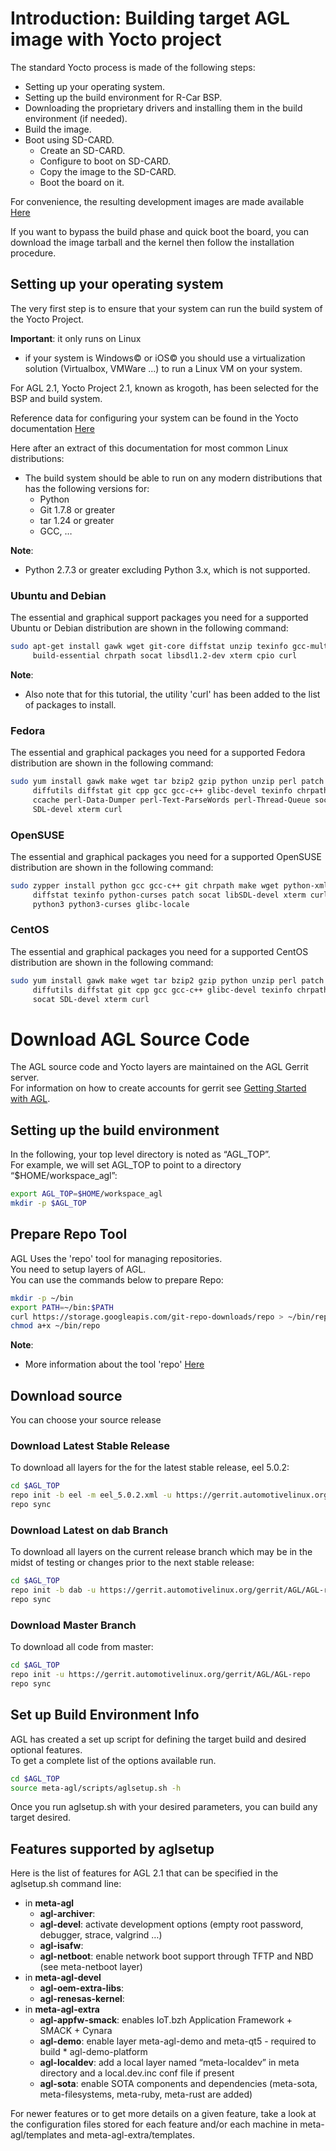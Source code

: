 # Introduction: Building target AGL image with Yocto project

The standard Yocto process is made of the following steps:

* Setting up your operating system.
* Setting up the build environment for R-Car BSP.
* Downloading the proprietary drivers and installing them in the build environment (if needed).
* Build the image.
* Boot using SD-CARD.
  * Create an SD-CARD.
  * Configure to boot on SD-CARD.
  * Copy the image to the SD-CARD.
  * Boot the board on it.

For convenience, the resulting development images are made available [Here][AGL snapshots master latest]

If you want to bypass the build phase and quick boot the board, you can download the image tarball and the kernel then follow the installation procedure.

## Setting up your operating system

The very first step is to ensure that your system can run the build system of the Yocto Project.

**Important**: it only runs on Linux

* if your system is Windows© or iOS© you should use a virtualization solution  (Virtualbox, VMWare ...) to run a Linux VM on your system.

For AGL 2.1, Yocto Project 2.1, known as krogoth, has been selected for the BSP and build system.  

Reference data for configuring your system can be found in the Yocto documentation [Here][yocto ref Manual]

Here after an extract of this documentation for most common Linux distributions:

* The build system should be able to run on any modern distributions that has the following versions for:
  * Python
  * Git 1.7.8 or greater
  * tar 1.24 or greater
  * GCC, …

**Note**:

* Python 2.7.3 or greater excluding Python 3.x, which is not supported.

### Ubuntu and Debian

The essential and graphical support packages you need for a supported Ubuntu or Debian distribution are shown in the following command:

```bash
sudo apt-get install gawk wget git-core diffstat unzip texinfo gcc-multilib \
     build-essential chrpath socat libsdl1.2-dev xterm cpio curl
```

**Note**:

* Also note that for this tutorial, the utility 'curl' has been added to the list of packages to install.

### Fedora

The essential and graphical packages you need for a supported Fedora distribution are shown in the following command:

```bash
sudo yum install gawk make wget tar bzip2 gzip python unzip perl patch \
     diffutils diffstat git cpp gcc gcc-c++ glibc-devel texinfo chrpath \
     ccache perl-Data-Dumper perl-Text-ParseWords perl-Thread-Queue socat \
     SDL-devel xterm curl
```

### OpenSUSE

The essential and graphical packages you need for a supported OpenSUSE distribution are shown in the following command:

```bash
sudo zypper install python gcc gcc-c++ git chrpath make wget python-xml \
     diffstat texinfo python-curses patch socat libSDL-devel xterm curl \
     python3 python3-curses glibc-locale
```

### CentOS

The essential and graphical packages you need for a supported CentOS distribution are shown in the following command:

```bash
sudo yum install gawk make wget tar bzip2 gzip python unzip perl patch \
     diffutils diffstat git cpp gcc gcc-c++ glibc-devel texinfo chrpath \
     socat SDL-devel xterm curl
```

# Download AGL Source Code

The AGL source code and Yocto layers are maintained on the AGL Gerrit server.  
For information on how to create accounts for gerrit see [Getting Started with AGL][Getting Started with AGL].

## Setting up the build environment

In the following, your top level directory is noted as “AGL_TOP”.  
For example, we will set AGL_TOP to point to a directory “$HOME/workspace_agl”:

```bash
export AGL_TOP=$HOME/workspace_agl
mkdir -p $AGL_TOP
```

## Prepare Repo Tool

AGL Uses the 'repo' tool for managing repositories.  
You need to setup layers of AGL.  
You can use the commands below to prepare Repo:

```bash
mkdir -p ~/bin
export PATH=~/bin:$PATH
curl https://storage.googleapis.com/git-repo-downloads/repo > ~/bin/repo
chmod a+x ~/bin/repo
```

**Note**:

* More information about the tool 'repo' [Here][repo info]

## Download source

You can choose your source release

### Download Latest Stable Release

To download all layers for the for the latest stable release, eel 5.0.2:

```bash
cd $AGL_TOP
repo init -b eel -m eel_5.0.2.xml -u https://gerrit.automotivelinux.org/gerrit/AGL/AGL-repo
repo sync
```

### Download Latest on dab Branch

To download all layers on the current release branch which may be in the midst of testing or changes prior to the next stable release:

```bash
cd $AGL_TOP
repo init -b dab -u https://gerrit.automotivelinux.org/gerrit/AGL/AGL-repo
repo sync
```

### Download Master Branch

To download all code from master:

```bash
cd $AGL_TOP
repo init -u https://gerrit.automotivelinux.org/gerrit/AGL/AGL-repo
repo sync
```

## Set up Build Environment Info

AGL has created a set up script for defining the target build and desired optional features.  
To get a complete list of the options available run.

```bash
cd $AGL_TOP
source meta-agl/scripts/aglsetup.sh -h
```

Once you run aglsetup.sh with your desired parameters, you can build any target desired.

## Features supported by aglsetup

Here is the list of features for AGL 2.1 that can be specified in the aglsetup.sh command line:

* in **meta-agl**
  * **agl-archiver**:
  * **agl-devel**: activate development options (empty root password, debugger, strace, valgrind …)
  * **agl-isafw**:
  * **agl-netboot**: enable network boot support through TFTP and NBD (see meta-netboot layer)
* in **meta-agl-devel**
  * **agl-oem-extra-libs**:
  * **agl-renesas-kernel**:
* in **meta-agl-extra**
  * **agl-appfw-smack**: enables IoT.bzh Application Framework + SMACK + Cynara
  * **agl-demo**: enable layer meta-agl-demo and meta-qt5 - required to build     * agl-demo-platform
  * **agl-localdev**: add a local layer named “meta-localdev” in meta directory and a local.dev.inc conf file if present
  * **agl-sota**: enable SOTA components and dependencies (meta-sota, meta-filesystems, meta-ruby, meta-rust are added)

For newer features or to get more details on a given feature, take a look at the configuration files stored for each feature and/or each machine in meta-agl/templates and meta-agl-extra/templates.

[AGL snapshots master latest]: https://download.automotivelinux.org/AGL/snapshots/master/latest/
[yocto ref Manual]: http://www.yoctoproject.org/docs/2.0/ref-manual/ref-manual.html#detailed-supported-distros
[Getting Started with AGL]: https://wiki.automotivelinux.org/start/getting-started
[repo info]: https://source.android.com/source/using-repo.html
